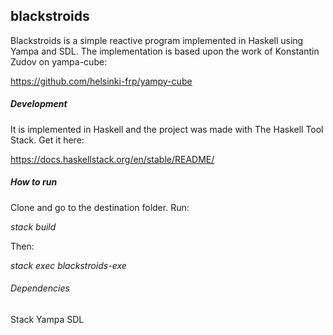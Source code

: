 ## blackstroids

Blackstroids is a simple reactive program implemented in Haskell using
Yampa and SDL. The implementation is based upon the work of Konstantin Zudov on
yampa-cube:

https://github.com/helsinki-frp/yampy-cube


##### Development

It is implemented in Haskell and the project was made with The Haskell Tool
Stack. Get it here:

https://docs.haskellstack.org/en/stable/README/


##### How to run

Clone and go to the destination folder. Run:

_stack build_

Then:

_stack exec blackstroids-exe_


###### Dependencies

Stack
Yampa
SDL